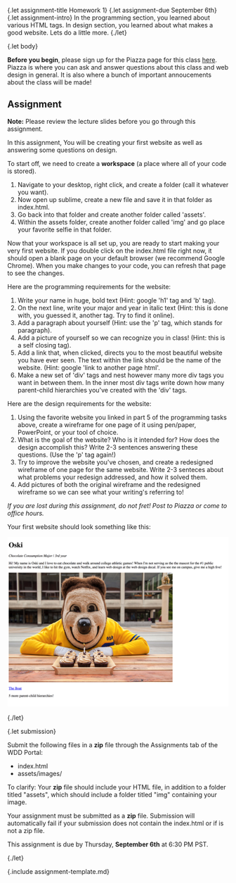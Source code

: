 {.let assignment-title Homework 1}
{.let assignment-due September 6th}
{.let assignment-intro}
In the programming section, you learned about various HTML tags. In design section, you learned about what makes a good website. Lets do a little more.
{./let}

{.let body}
<!-- Body starts here -->

**Before you begin**, please sign up for the Piazza page for this class <!-- PIAZZA. UPDATE THIS EACH SEMESTER -->[here](#). Piazza is where you can ask and answer questions about this class and web design in general. It is also where a bunch of important annoucements about the class will be made!

## Assignment

**Note:** Please review the lecture slides before you go through this assignment.

In this assignment, You will be creating your first website as well as answering some questions on design.

To start off, we need to create a **workspace** (a place where all of your code is stored).

1. Navigate to your desktop, right click, and create a folder (call it whatever you want).
1. Now open up sublime, create a new file and save it in that folder as index.html.
1. Go back into that folder and create another folder called 'assets'.
1. Within the assets folder, create another folder called 'img' and go place your favorite selfie in that folder.

Now that your workspace is all set up, you are ready to start making your very first website. If you double click on the index.html file right now, it should open a blank page on your default browser (we recommend Google Chrome). When you make changes to your code, you can refresh that page to see the changes.

Here are the programming requirements for the website:

1. Write your name in huge, bold text (Hint: google 'h1' tag and 'b' tag).
1. On the next line, write your major and year in italic text (Hint: this is done with, you guessed it, another tag. Try to find it online).
1. Add a paragraph about yourself (Hint: use the 'p' tag, which stands for paragraph).
1. Add a picture of yourself so we can recognize you in class! (Hint: this is a self closing tag).
1. Add a link that, when clicked, directs you to the most beautiful website you have ever seen. The text within the link should be the name of the website. (Hint: google 'link to another page html'.
1. Make a new set of 'div' tags and nest however many more div tags you want in between them. In the inner most div tags write down how many parent-child hierarchies you've created with the 'div' tags.

Here are the design requirements for the website:

1. Using the favorite website you linked in part 5 of the programming tasks above, create a wireframe for one page of it using pen/paper, PowerPoint, or your tool of choice.
1. What is the goal of the website? Who is it intended for? How does the design accomplish this? Write 2-3 sentences answering these questions. (Use the 'p' tag again!)
1. Try to improve the website you've chosen, and create a redesigned wireframe of one page for the same website. Write 2-3 senteces about what problems your redesign addressed, and how it solved them.
1. Add pictures of both the original wireframe and the redesigned wireframe so we can see what your writing's referring to!

*If you are lost during this assignment, do not fret! Post to Piazza or come to office hours.*

Your first website should look something like this:

![Preview](assets/images/example.png)

<!-- Body ends here -->
{./let}

{.let submission}
<!-- Submission info starts here -->

Submit the following files in a **zip** file through the Assignments tab of the WDD Portal:

- index.html
- assets/images/
		
To clarify: Your **zip** file should include your HTML file, in addition to a folder titled "assets", which should include a folder titled "img" containing your image.

Your assignment must be submitted as a **zip** file. Submission will automatically fail if your submission does not contain the index.html or if is not a zip file.

This assignment is due by Thursday, **September 6th** at 6:30 PM PST.

<!-- Submission info ends here -->
{./let}

{.include assignment-template.md}
